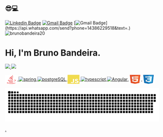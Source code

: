 ## 😎💻
[![Linkedin Badge](https://img.shields.io/badge/-LinkedIn-blue?style=flat-square&logo=Linkedin&logoColor=white&link=https://www.linkedin.com/in/bruno-bandeira20/)](https://www.linkedin.com/in/bruno-bandeira20/)
[![Gmail Badge](https://img.shields.io/badge/-Gmail-c14438?style=flat-square&logo=Gmail&logoColor=white&link=mailto:brunobandeira20@gmail.com)](mailto:brunobandeira20@gmail.com)
[![Gmail Badge](https://img.shields.io/badge/WhatsApp-25D366?style=flat-square&logo=whatsapp&target=_blank&logoColor=white&link=https://api.whatsapp.com/send?phone=14386229518&text=.)](https://api.whatsapp.com/send?phone=14386229518&text=.)
<img src="https://komarev.com/ghpvc/?username=brunobandeira20&color=green" alt="brunobandeira20" />
# Hi, I'm Bruno Bandeira.
<div>
  <a href="https://github.com/brunobandeira20">
  <img height="180em" src="https://github-readme-stats.vercel.app/api?username=brunobandeira20&show_icons=true&theme=dracula&include_all_commits=true&count_private=true"/>
  <img height="180em" src="https://github-readme-stats.vercel.app/api/top-langs/?username=brunobandeira20&layout=compact&langs_count=7&theme=dracula"/>
</div>

<div style="display: inline_block"><br>
  
 
  <img align="center" alt="java" height="30" width="40" src="https://raw.githubusercontent.com/devicons/devicon/master/icons/java/java-plain.svg">
  <img align="center" alt="spring" height="30" width="40" src="https://cdn.jsdelivr.net/gh/devicons/devicon/icons/spring/spring-original-wordmark.svg">
  <img align="center" alt="postgreSQL" height="30" width="40" src="https://cdn.jsdelivr.net/gh/devicons/devicon/icons/postgresql/postgresql-original.svg">
  <img align="center" alt="Js" height="30" width="40" src="https://raw.githubusercontent.com/devicons/devicon/master/icons/javascript/javascript-plain.svg">
  <img align="center" alt="typescript" height="30" width="40"  src="https://cdn.jsdelivr.net/gh/devicons/devicon/icons/typescript/typescript-original.svg" />
  <img align="center" alt="Angular" height="30" width="40" src="https://cdn.jsdelivr.net/gh/devicons/devicon/icons/angularjs/angularjs-original.svg">
  <img align="center" alt="HTML" height="30" width="40" src="https://raw.githubusercontent.com/devicons/devicon/master/icons/html5/html5-original.svg">
  <img align="center" alt="CSS" height="30" width="40" src="https://raw.githubusercontent.com/devicons/devicon/master/icons/css3/css3-original.svg">

  
   ![Snake animation](https://github.com/brunobandeira20/brunobandeira20/blob/output/github-contribution-grid-snake.svg)
  
</div>
.
